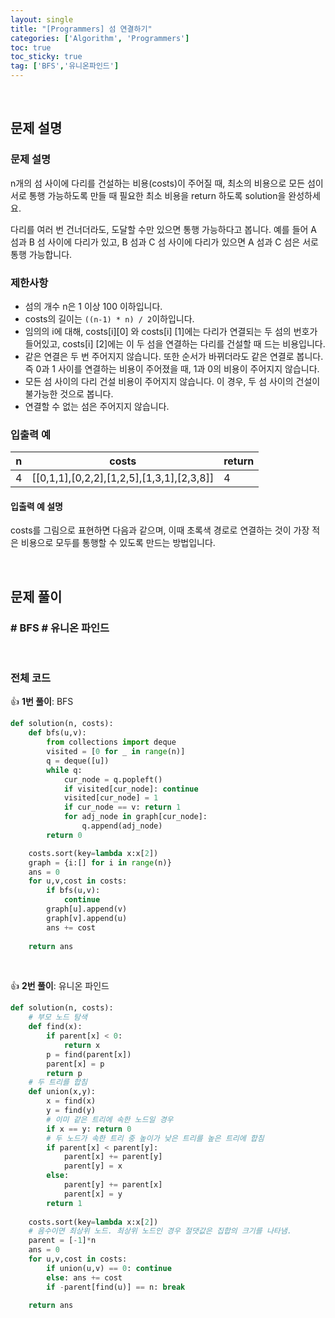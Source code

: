 ```yaml
---
layout: single
title: "[Programmers] 섬 연결하기"
categories: ['Algorithm', 'Programmers']
toc: true
toc_sticky: true
tag: ['BFS','유니온파인드']
---
```




<br>

## 문제 설명

### 문제 설명

n개의 섬 사이에 다리를 건설하는 비용(costs)이 주어질 때, 최소의 비용으로 모든 섬이 서로 통행 가능하도록 만들 때 필요한 최소 비용을 return 하도록 solution을 완성하세요.

다리를 여러 번 건너더라도, 도달할 수만 있으면 통행 가능하다고 봅니다. 예를 들어 A 섬과 B 섬 사이에 다리가 있고, B 섬과 C 섬 사이에 다리가 있으면 A 섬과 C 섬은 서로 통행 가능합니다.

### **제한사항**

- 섬의 개수 n은 1 이상 100 이하입니다.
- costs의 길이는 `((n-1) * n) / 2`이하입니다.
- 임의의 i에 대해, costs[i][0] 와 costs[i] [1]에는 다리가 연결되는 두 섬의 번호가 들어있고, costs[i] [2]에는 이 두 섬을 연결하는 다리를 건설할 때 드는 비용입니다.
- 같은 연결은 두 번 주어지지 않습니다. 또한 순서가 바뀌더라도 같은 연결로 봅니다. 즉 0과 1 사이를 연결하는 비용이 주어졌을 때, 1과 0의 비용이 주어지지 않습니다.
- 모든 섬 사이의 다리 건설 비용이 주어지지 않습니다. 이 경우, 두 섬 사이의 건설이 불가능한 것으로 봅니다.
- 연결할 수 없는 섬은 주어지지 않습니다.

### **입출력 예**

| n    | costs                                     | return |
| ---- | ----------------------------------------- | ------ |
| 4    | [[0,1,1],[0,2,2],[1,2,5],[1,3,1],[2,3,8]] | 4      |

#### **입출력 예 설명**

costs를 그림으로 표현하면 다음과 같으며, 이때 초록색 경로로 연결하는 것이 가장 적은 비용으로 모두를 통행할 수 있도록 만드는 방법입니다.

<br>

## 문제 풀이

### \# BFS \# 유니온 파인드



<br>

### 전체 코드

👍 **1번 풀이**: BFS

```python
def solution(n, costs):
    def bfs(u,v):
        from collections import deque
        visited = [0 for _ in range(n)]
        q = deque([u])
        while q:
            cur_node = q.popleft()
            if visited[cur_node]: continue
            visited[cur_node] = 1
            if cur_node == v: return 1
            for adj_node in graph[cur_node]:
                q.append(adj_node)
        return 0

    costs.sort(key=lambda x:x[2])
    graph = {i:[] for i in range(n)}
    ans = 0
    for u,v,cost in costs:
        if bfs(u,v): 
            continue
        graph[u].append(v)
        graph[v].append(u)
        ans += cost
            
    return ans
```

<br>

👍 **2번 풀이**: 유니온 파인드

```python
def solution(n, costs):
    # 부모 노드 탐색
    def find(x):
        if parent[x] < 0:
            return x
        p = find(parent[x])
        parent[x] = p
        return p
    # 두 트리를 합침
    def union(x,y):
        x = find(x)
        y = find(y)
        # 이미 같은 트리에 속한 노드일 경우
        if x == y: return 0
        # 두 노드가 속한 트리 중 높이가 낮은 트리를 높은 트리에 합침
        if parent[x] < parent[y]:
            parent[x] += parent[y]
            parent[y] = x
        else:
            parent[y] += parent[x]
            parent[x] = y
        return 1
    
    costs.sort(key=lambda x:x[2])
    # 음수이면 최상위 노드. 최상위 노드인 경우 절댓값은 집합의 크기를 나타냄. 
    parent = [-1]*n
    ans = 0
    for u,v,cost in costs:
        if union(u,v) == 0: continue
        else: ans += cost
        if -parent[find(u)] == n: break
            
    return ans
```



<br>

